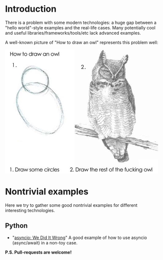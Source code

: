 # Introduction

There is a problem with some modern technologies: a huge gap between a "hello world"-style examples and the real-life cases. Many potentially cool and useful libraries/frameworks/tools/etc lack advanced examples. 

A well-known picture of "How to draw an owl" represents this problem well:

![](https://github.com/che-shr-cat/awesome-nontrivial-examples/blob/master/owl.jpg?raw=true)


# Nontrivial examples

Here we try to gather some good nontrivial examples for different interesting technologies.

## Python

* "[asyncio: We Did It Wrong](https://www.roguelynn.com/words/asyncio-we-did-it-wrong/)" A good example of how to use asyncio (async/await) in a non-toy case.



**P.S. Pull-requests are welcome!**
